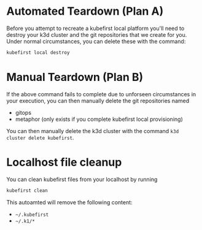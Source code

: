 # Automated Teardown (Plan A)

Before you attempt to recreate a kubefirst local platform you'll need to destroy your k3d cluster and the git repositories that we create for you. Under normal circumstances, you can delete these with the command:

```bash
kubefirst local destroy
```

# Manual Teardown (Plan B)

If the above command fails to complete due to unforseen circumstances in your execution, you can then manually delete the git repositories named
- gitops
- metaphor (only exists if you complete kubefirst local provisioning)

You can then manually delete the k3d cluster with the command `k3d cluster delete kubefirst`.

# Localhost file cleanup

You can clean kubefirst files from your localhost by running

```bash
kubefirst clean
```

This autoamted will remove the following content:
- `~/.kubefirst`
- `~/.k1/*`
